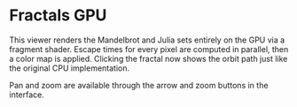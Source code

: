 # Fractals GPU

This viewer renders the Mandelbrot and Julia sets entirely on the GPU via a fragment shader. Escape times for every pixel are computed in parallel, then a color map is applied. Clicking the fractal now shows the orbit path just like the original CPU implementation.

Pan and zoom are available through the arrow and zoom buttons in the interface.
